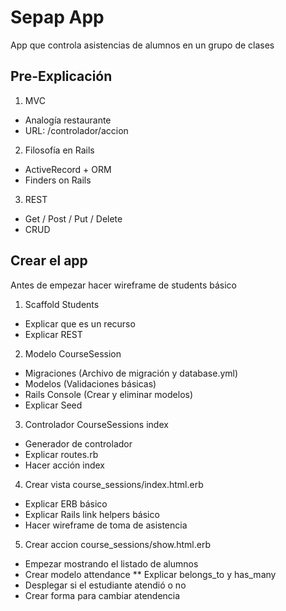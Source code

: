 # Sepap App

App que controla asistencias de alumnos en un grupo de clases

## Pre-Explicación

1. MVC
  * Analogía restaurante
  * URL: /controlador/accion
2. Filosofía en Rails
  * ActiveRecord + ORM
  * Finders on Rails
3. REST
  * Get / Post / Put / Delete
  * CRUD

## Crear el app

Antes de empezar hacer wireframe de students básico

1. Scaffold Students
  * Explicar que es un recurso
  * Explicar REST

2. Modelo CourseSession

* Migraciones (Archivo de migración y database.yml)
* Modelos (Validaciones básicas)
* Rails Console (Crear y eliminar modelos)
* Explicar Seed

3. Controlador CourseSessions index

* Generador de controlador
* Explicar routes.rb
* Hacer acción index

4. Crear vista course_sessions/index.html.erb

* Explicar ERB básico
* Explicar Rails link helpers básico
* Hacer wireframe de toma de asistencia

5. Crear accion course_sessions/show.html.erb

* Empezar mostrando el listado de alumnos
* Crear modelo attendance
  ** Explicar belongs_to y has_many
* Desplegar si el estudiante atendió o no
* Crear forma para cambiar atendencia
